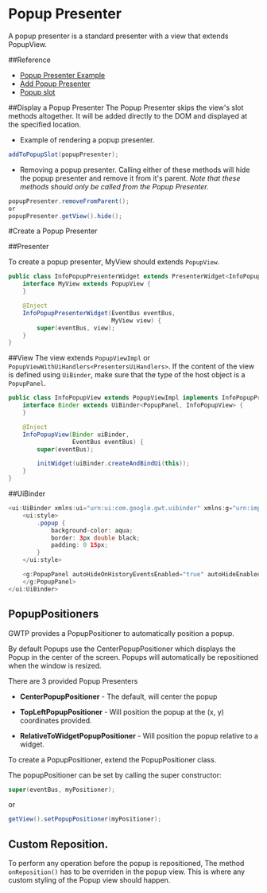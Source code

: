 # Popup Presenter
A popup presenter is a standard presenter with a view that extends PopupView.

##Reference
* [Popup Presenter Example](https://github.com/ArcBees/GWTP-Samples/tree/master/gwtp-samples/gwtp-sample-tab/src/main/java/com/gwtplatform/samples/tab/client/application/infopopup)
* [Add Popup Presenter](https://github.com/ArcBees/GWTP-Samples/blob/master/gwtp-samples/gwtp-sample-tab/src/main/java/com/gwtplatform/samples/tab/client/application/globaldialog/GlobalDialogSubTabPresenter.java#L79)
* [Popup slot]({{#gwtp.doc.url.slots}})

##Display a Popup Presenter
The Popup Presenter skips the view's slot methods altogether. It will be added directly to the DOM and displayed at the specified location.

* Example of rendering a popup presenter.

```java
addToPopupSlot(popupPresenter);
```

* Removing a popup presenter. Calling either of these methods will hide the popup presenter and remove it from it's parent. _Note that these methods should only be called from the Popup Presenter._

```java
popupPresenter.removeFromParent();
or
popupPresenter.getView().hide();
```

#Create a Popup Presenter

##Presenter

To create a popup presenter, MyView should extends `PopupView`.

```java
public class InfoPopupPresenterWidget extends PresenterWidget<InfoPopupPresenterWidget.MyView> {
    interface MyView extends PopupView {
    }

    @Inject
    InfoPopupPresenterWidget(EventBus eventBus,
                             MyView view) {
        super(eventBus, view);
    }
}
```

##View
The view extends `PopupViewImpl` or `PopupViewWithUiHandlers<PresentersUiHandlers>`. If the content of the view is defined using `UiBinder`, make sure that the type of the host object is a `PopupPanel`.

```java
public class InfoPopupView extends PopupViewImpl implements InfoPopupPresenterWidget.MyView {
    interface Binder extends UiBinder<PopupPanel, InfoPopupView> {
    }

    @Inject
    InfoPopupView(Binder uiBinder,
                  EventBus eventBus) {
        super(eventBus);

        initWidget(uiBinder.createAndBindUi(this));
    }
}
```

##UiBinder

```java
<ui:UiBinder xmlns:ui="urn:ui:com.google.gwt.uibinder" xmlns:g="urn:import:com.google.gwt.user.client.ui">
    <ui:style>
        .popup {
            background-color: aqua;
            border: 3px double black;
            padding: 0 15px;
        }
    </ui:style>

    <g:PopupPanel autoHideOnHistoryEventsEnabled="true" autoHideEnabled="true" styleName="{style.popup}">
    </g:PopupPanel>
</ui:UiBinder>
```

## PopupPositioners

GWTP provides a PopupPositioner to automatically position a popup.

By default Popups use the CenterPopupPositioner which displays the Popup in the center of the screen. Popups will automatically be repositioned when the window is resized.

There are 3 provided Popup Presenters

* **CenterPopupPositioner** - The default, will center the popup

* **TopLeftPopupPositioner** - Will position the popup at the (x, y) coordinates provided.

* **RelativeToWidgetPopupPositioner** - Will position the popup relative to a widget.

To create a PopupPositioner, extend the PopupPositioner class.

The popupPositioner can be set by calling the super constructor:
```java
super(eventBus, myPositioner);
```
or
```java
getView().setPopupPositioner(myPositioner);
```

## Custom Reposition.

To perform any operation before the popup is repositioned, The method `onReposition()` has to be overriden in the popup view.
This is where any custom styling of the Popup view should happen.
